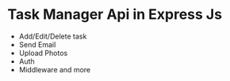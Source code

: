# Task Manager Api in Express Js

- Add/Edit/Delete task
- Send Email
- Upload Photos
- Auth
- Middleware and more
